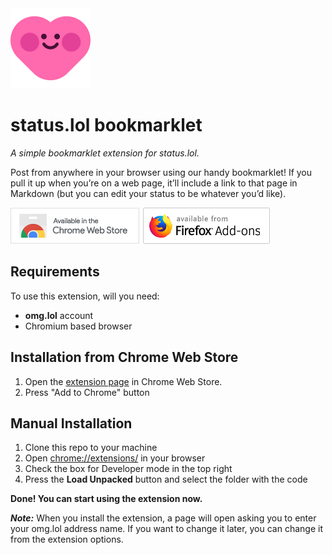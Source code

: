 <img src="./icon.png" height="128">

# status.lol bookmarklet
*A simple bookmarklet extension for status.lol.*

Post from anywhere in your browser using our handy bookmarklet! If you pull it up when you’re on a web page, it’ll include a link to that page in Markdown (but you can edit your status to be whatever you’d like). 

[![Chrome Web Store](https://raw.githubusercontent.com/edizbaha/status.lol-bookmarklet/main/assets/chrome.png)](https://chrome.google.com/webstore/detail/statuslol-bookmarklet/hgoghgphedokmpgipdgbckpjnicdmflb)
[![Firefox Add-ons](https://raw.githubusercontent.com/edizbaha/status.lol-bookmarklet/main/assets/firefox.png)](https://addons.mozilla.org/addon/status-lol-bookmarklet)

## Requirements
To use this extension, will you need:
* **omg.lol** account
* Chromium based browser
 
## Installation from Chrome Web Store
1. Open the [extension page](https://chrome.google.com/webstore/detail/statuslol-bookmarklet/hgoghgphedokmpgipdgbckpjnicdmflb) in Chrome Web Store.
2. Press "Add to Chrome" button

## Manual Installation
1. Clone this repo to your machine
2. Open [chrome://extensions/](chrome://extensions/) in your browser
3. Check the box for Developer mode in the top right
4. Press the __Load Unpacked__ button and select the folder with the code

**Done! You can start using the extension now.**

***Note:*** When you install the extension, a page will open asking you to enter your omg.lol address name. If you want to change it later, you can change it from the extension options.
